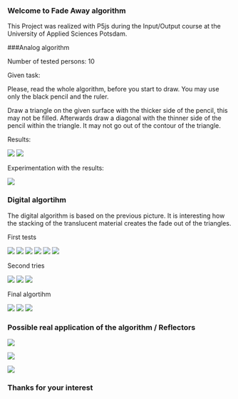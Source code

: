### Welcome to Fade Away algorithm
This Project was realized with P5js during the Input/Output course  at the University of Applied Sciences Potsdam.

###Analog algorithm

Number of tested persons: 10 

Given task:

Please, read the whole algorithm, before you start to draw. You may use only the black pencil and the ruler. 

Draw a triangle on the given surface with the thicker side of the pencil, this may not be filled. Afterwards draw a diagonal with the thinner side of the pencil within the triangle. It may not go out of the contour of the triangle.  


Results:

![](https://github.com/lpaubielsa/FadeAway/blob/master/img./AnalogResults1.png?raw=true)
![](https://github.com/lpaubielsa/FadeAway/blob/master/img./AnalogResults2.png?raw=true)

Experimentation with the results:

![](https://github.com/lpaubielsa/FadeAway/blob/master/img./Analogexperimentation.png?raw=true)

### Digital algortihm

The digital algorithm is based on the previous picture. It is interesting how the stacking of the translucent material creates the fade out of the triangles.

First tests

![](https://github.com/lpaubielsa/FadeAway/blob/master/img./tblue.png?raw=true)
![](https://github.com/lpaubielsa/FadeAway/blob/master/img./tgreen.png?raw=true)
![](https://github.com/lpaubielsa/FadeAway/blob/master/img./tone.png?raw=true)
![](https://github.com/lpaubielsa/FadeAway/blob/master/img./tpoint.png?raw=true)
![](https://github.com/lpaubielsa/FadeAway/blob/master/img./tthree.png?raw=true)
![](https://github.com/lpaubielsa/FadeAway/blob/master/img./ttwo.png?raw=true)

Second tries

![](https://github.com/lpaubielsa/FadeAway/blob/master/img./secondtriesone.png?raw=true)
![](https://github.com/lpaubielsa/FadeAway/blob/master/img./secondtriestwo.png?raw=true)
![](https://github.com/lpaubielsa/FadeAway/blob/master/img./secondtiresthree.png?raw=true)

Final algortihm

![](https://github.com/lpaubielsa/FadeAway/blob/master/img./fadeaway1.png?raw=true)
![](https://github.com/lpaubielsa/FadeAway/blob/master/img./fadeaway2.png?raw=true)
![](https://github.com/lpaubielsa/FadeAway/blob/master/img./fadeaway3.png?raw=true)

### Possible real application of the algorithm / Reflectors

![](https://github.com/lpaubielsa/FadeAway/blob/master/img./MockupAirstrip.jpg?raw=true)

![](https://github.com/lpaubielsa/FadeAway/blob/master/img./MockupHairpinBend.jpg?raw=true)

![](https://github.com/lpaubielsa/FadeAway/blob/master/img./MockupTunnel.jpg?raw=true)

### Thanks for your interest
